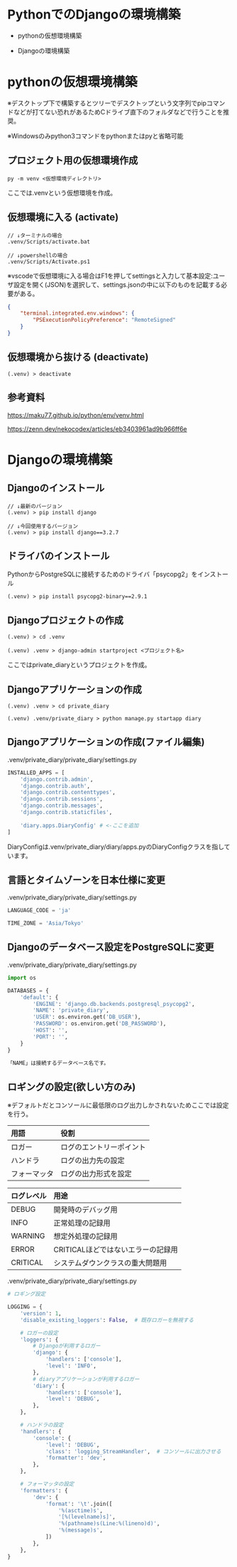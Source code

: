 # PythonでのDjangoの環境構築

- pythonの仮想環境構築

- Djangoの環境構築

# pythonの仮想環境構築

※デスクトップ下で構築するとツリーでデスクトップという文字列でpipコマンドなどが打てない恐れがあるためCドライブ直下のフォルダなどで行うことを推奨。

※Windowsのみpython3コマンドをpythonまたはpyと省略可能

## プロジェクト用の仮想環境作成

```
py -m venv <仮想環境ディレクトリ>
```

ここでは.venvという仮想環境を作成。

## 仮想環境に入る (activate)

```
// ↓ターミナルの場合
.venv/Scripts/activate.bat

// ↓powershellの場合
.venv/Scripts/Activate.ps1
```

※vscodeで仮想環境に入る場合はF1を押してsettingsと入力して基本設定:ユーザ設定を開く(JSON)を選択して、settings.jsonの中に以下のものを記載する必要がある。

```json
{
    "terminal.integrated.env.windows": {
        "PSExecutionPolicyPreference": "RemoteSigned"
    }
}
```

## 仮想環境から抜ける (deactivate)

```
(.venv) > deactivate
```

## 参考資料

https://maku77.github.io/python/env/venv.html

https://zenn.dev/nekocodex/articles/eb3403961ad9b966ff6e

# Djangoの環境構築

## Djangoのインストール

```
// ↓最新のバージョン
(.venv) > pip install django

// ↓今回使用するバージョン
(.venv) > pip install django==3.2.7
```

## ドライバのインストール

PythonからPostgreSQLに接続するためのドライバ「psycopg2」をインストール

```
(.venv) > pip install psycopg2-binary==2.9.1
```

## Djangoプロジェクトの作成

```
(.venv) > cd .venv

(.venv) .venv > django-admin startproject <プロジェクト名>
```

ここではprivate_diaryというプロジェクトを作成。

## Djangoアプリケーションの作成

```
(.venv) .venv > cd private_diary

(.venv) .venv/private_diary > python manage.py startapp diary
```

## Djangoアプリケーションの作成(ファイル編集)

.venv/private_diary/private_diary/settings.py

```py
INSTALLED_APPS = [
    'django.contrib.admin',
    'django.contrib.auth',
    'django.contrib.contenttypes',
    'django.contrib.sessions',
    'django.contrib.messages',
    'django.contrib.staticfiles',
    
    'diary.apps.DiaryConfig' # <-ここを追加
]
```

DiaryConfigは.venv/private_diary/diary/apps.pyのDiaryConfigクラスを指しています。　

## 言語とタイムゾーンを日本仕様に変更

.venv/private_diary/private_diary/settings.py

```py
LANGUAGE_CODE = 'ja'

TIME_ZONE = 'Asia/Tokyo'
```

## Djangoのデータベース設定をPostgreSQLに変更

.venv/private_diary/private_diary/settings.py

```py
import os

DATABASES = {
    'default': {
        'ENGINE': 'django.db.backends.postgresql_psycopg2',
        'NAME': 'private_diary',
        'USER': os.environ.get('DB_USER'),
        'PASSWORD': os.environ.get('DB_PASSWORD'),
        'HOST': '',
        'PORT': '',
    }
}

「NAME」は接続するデータベース名です。
```

## ロギングの設定(欲しい方のみ)

※デフォルトだとコンソールに最低限のログ出力しかされないためここでは設定を行う。

| 用語 | 役割 |
|:-----------------|:------------------|
| ロガー | ログのエントリーポイント |
| ハンドラ | ログの出力先の設定 |
| フォーマッタ | ログの出力形式を設定 |


| ログレベル | 用途 |
|:-----------------|:------------------|
| DEBUG | 開発時のデバッグ用 |
| INFO | 正常処理の記録用 |
| WARNING | 想定外処理の記録用 |
| ERROR | CRITICALほどではないエラーの記録用 |
| CRITICAL | システムダウンクラスの重大問題用 |

.venv/private_diary/private_diary/settings.py

```py
# ロギング設定

LOGGING = {
    'version': 1,
    'disable_existing_loggers': False,  # 既存ロガーを無視する

    # ロガーの設定
    'loggers': {
        # Djangoが利用するロガー
        'django': {
            'handlers': ['console'],
            'level': 'INFO',
        },
        # diaryアプリケーションが利用するロガー
        'diary': {
            'handlers': ['console'],
            'level': 'DEBUG',
        },
    },

    # ハンドラの設定
    'handlers': {
        'console': {
            'level': 'DEBUG',
            'class': 'logging_StreamHandler',  # コンソールに出力させる
            'formatter': 'dev',
        },
    },

    # フォーマッタの設定
    'formatters': {
        'dev': {
            'format': '\t'.join([
                '%(asctime)s',
                '[%(levelname)s]',
                '%(pathname)s(Line:%(lineno)d)',
                '%(message)s',
            ])
        },
    },
}
```